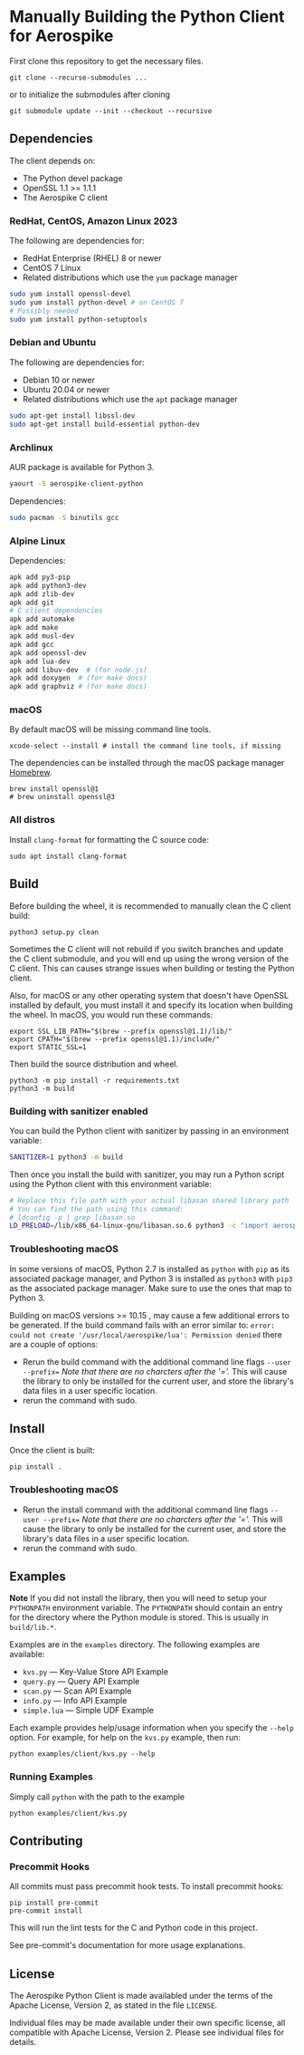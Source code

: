 # Manually Building the Python Client for Aerospike

First clone this repository to get the necessary files.

`git clone --recurse-submodules ...`

or to initialize the submodules after cloning

`git submodule update --init --checkout --recursive`

## Dependencies

The client depends on:

- The Python devel package
- OpenSSL 1.1 >= 1.1.1
- The Aerospike C client

### RedHat, CentOS, Amazon Linux 2023

The following are dependencies for:

- RedHat Enterprise (RHEL) 8 or newer
- CentOS 7 Linux
- Related distributions which use the `yum` package manager

```sh
sudo yum install openssl-devel
sudo yum install python-devel # on CentOS 7
# Possibly needed
sudo yum install python-setuptools
```

### Debian and Ubuntu

The following are dependencies for:

- Debian 10 or newer
- Ubuntu 20.04 or newer
- Related distributions which use the `apt` package manager

```sh
sudo apt-get install libssl-dev
sudo apt-get install build-essential python-dev
```

### Archlinux

AUR package is available for Python 3.

```sh
yaourt -S aerospike-client-python
```

Dependencies:

 ```sh
 sudo pacman -S binutils gcc
 ```

### Alpine Linux

Dependencies:

```sh
apk add py3-pip
apk add python3-dev
apk add zlib-dev
apk add git
# C client dependencies
apk add automake
apk add make
apk add musl-dev
apk add gcc
apk add openssl-dev
apk add lua-dev
apk add libuv-dev  # (for node.js)
apk add doxygen  # (for make docs)
apk add graphviz # (for make docs)
```

### macOS

By default macOS will be missing command line tools.

    xcode-select --install # install the command line tools, if missing

The dependencies can be installed through the macOS package manager [Homebrew](http://brew.sh/).

    brew install openssl@1
    # brew uninstall openssl@3

### All distros

Install `clang-format` for formatting the C source code:
```
sudo apt install clang-format
```

## Build

Before building the wheel, it is recommended to manually clean the C client build:
```
python3 setup.py clean
```
Sometimes the C client will not rebuild if you switch branches and update the C client submodule, and you will end up
using the wrong version of the C client. This can causes strange issues when building or testing the Python client.

Also, for macOS or any other operating system that doesn't have OpenSSL installed by default, you must install it and
specify its location when building the wheel. In macOS, you would run these commands:
```
export SSL_LIB_PATH="$(brew --prefix openssl@1.1)/lib/"
export CPATH="$(brew --prefix openssl@1.1)/include/"
export STATIC_SSL=1
```

Then build the source distribution and wheel.
```
python3 -m pip install -r requirements.txt
python3 -m build
```

<!-- To build the client without any optimizations (usually for debugging), pass in the DEBUG environment variable:
```
DEBUG=1 python3 -m build
``` -->

### Building with sanitizer enabled

You can build the Python client with sanitizer by passing in an environment variable:
```bash
SANITIZER=1 python3 -m build
```

Then once you install the build with sanitizer, you may run a Python script using the Python client with this environment variable:

```bash
# Replace this file path with your actual libasan shared library path
# You can find the path using this command:
# ldconfig -p | grep libasan.so
LD_PRELOAD=/lib/x86_64-linux-gnu/libasan.so.6 python3 -c "import aerospike"
```

### Troubleshooting macOS

In some versions of macOS, Python 2.7 is installed as ``python`` with
``pip`` as its associated package manager, and Python 3 is installed as ``python3``
with ``pip3`` as the associated package manager. Make sure to use the ones that
map to Python 3.

Building on macOS versions >= 10.15 , may cause a few additional errors to be generated. If the build command fails with an
error similar to: `error: could not create '/usr/local/aerospike/lua': Permission denied` there are a couple of options:

- Rerun the build command with the additional command line flags `--user --prefix=` *Note that there are no charcters after the '='.* This will cause the library to only be installed for the current user, and store the library's data files in a user specific location.
- rerun the command with sudo.

## Install

Once the client is built:

    pip install .

### Troubleshooting macOS

- Rerun the install command with the additional command line flags `--user --prefix=` *Note that there are no charcters after the '='.* This will cause the library to only be installed for the current user, and store the library's data files in a user specific location.
- rerun the command with sudo.

## Examples

**Note** If you did not install the library, then you will need to setup your `PYTHONPATH` environment variable. The `PYTHONPATH` should contain an entry for the directory where the Python module is stored. This is usually in `build/lib.*`.

Examples are in the `examples` directory. The following examples are available:

- `kvs.py` — Key-Value Store API Example
- `query.py` — Query API Example
- `scan.py` — Scan API Example
- `info.py` — Info API Example
- `simple.lua` — Simple UDF Example

Each example provides help/usage information when you specify the `--help` option. For example, for help on the `kvs.py` example, then run:

    python examples/client/kvs.py --help

### Running Examples

Simply call `python` with the path to the example

    python examples/client/kvs.py

## Contributing

### Precommit Hooks

All commits must pass precommit hook tests. To install precommit hooks:
```
pip install pre-commit
pre-commit install
```

This will run the lint tests for the C and Python code in this project.

See pre-commit's documentation for more usage explanations.

## License

The Aerospike Python Client is made availabled under the terms of the Apache License, Version 2, as stated in the file `LICENSE`.

Individual files may be made available under their own specific license,
all compatible with Apache License, Version 2. Please see individual files for details.
